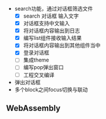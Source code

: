 * search功能，通过对话框筛选文件
    - [x] search 对话框 输入文字
    - [x] 对话框支持中文输入
    - [x] 将对话框内容输出到日志
    - [x] 编写list组件接收输入结果
    - [x] 将对话框内容输出到其他组件当中
    - [x] 登录对话框
    - [ ] 集成theme
    - [ ] 编写pop弹出窗口
    - [ ] 工程交叉编译

* 弹出对话框
* 多个block之间focus切换与联动

## WebAssembly

